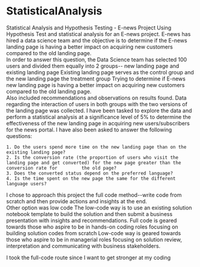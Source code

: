 # StatisticalAnalysis
Statistical Analysis and Hypothesis Testing - E-news Project
Using Hypothesis Test and statistical analysis for an E-news project.
E-news has hired a data science team and the objective is to determine if the E-news landing page is having a better impact on acquiring new customers compared to the old landing page.   
In order to answer this question, the Data Science team has selected 100 users and divided them equally into 2 groups-- new landing page and existing landing page
Existing landing page serves as the control group and the new landing page the treatment group
Trying to determine if E-news new landing page is having a better impact on acquiring new customers compared to the old landing page.  
Also included recommendations and observations on results found.
Data regarding the interaction of users in both groups with the two versions of the landing page was collected. 
I have been tasked to explore the data and perform a statistical analysis at a significance level of 5% to determine the effectiveness of the new landing page in acquiring new users/subscribers for the news portal.  I have also been asked to answer the following questions:
      
    1. Do the users spend more time on the new landing page than on the existing landing page?
    2. Is the conversion rate (the proportion of users who visit the landing page and get converted) for the new page greater than the conversion rate for         the old page?
    3. Does the converted status depend on the preferred language?
    4. Is the time spent on the new page the same for the different language users?

I chose to approach this project the full code method--write code from scratch and then provide actions and insights at the end.  
Other option was low code
The low-code way is to use an existing solution notebook template to build the solution and then submit a business presentation with insights and recommendations.
Full code is geared towards those who aspire to be in hands-on coding roles focusing on building solution codes from scratch
Low-code way is geared towards those who aspire to be in managerial roles focusing on solution review, interpretation and communicating with business stakeholders.  

I took the full-code route since I want to get stronger at my coding
